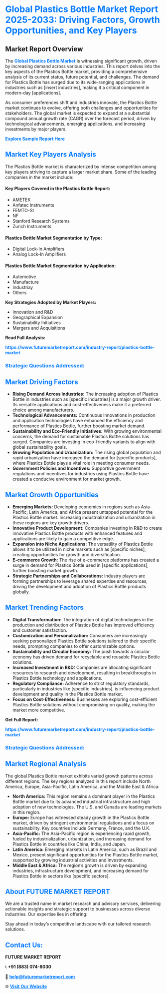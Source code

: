 <h1 style="color: #007BFF;">Global Plastics Bottle Market Report 2025-2033: Driving Factors, Growth Opportunities, and Key Players</h1>

<section id="overview">
<h2>Market Report Overview</h2>
<p>The <a href="https://www.futuremarketreport.com/industry-report/plastics-bottle-market" style="color: #007BFF; text-decoration: none;"><strong>Global Plastics Bottle Market</strong></a> is witnessing significant growth, driven by increasing demand across various industries. This report delves into the key aspects of the Plastics Bottle market, providing a comprehensive analysis of its current status, future potential, and challenges. The demand for Plastics Bottle has surged due to its wide-ranging applications in industries such as [insert industries], making it a critical component in modern-day [applications].</p>
<p>As consumer preferences shift and industries innovate, the Plastics Bottle market continues to evolve, offering both challenges and opportunities for stakeholders. The global market is expected to expand at a substantial compound annual growth rate (CAGR) over the forecast period, driven by technological advancements, emerging applications, and increasing investments by major players.</p>
</section>

<section id="overview">
<p><a href="https://www.futuremarketreport.com/request-sample/reportId=34667" style="color: #007BFF; text-decoration: none;"><strong>Explore Sample Report Here</strong></a></p>
</section>

<section id="key-players">
<h2 style="color: #007BFF;">Market Key Players Analysis</h2>
<p>The Plastics Bottle market is characterized by intense competition among key players striving to capture a larger market share. Some of the leading companies in the market include:</p>
<h4>Key Players Covered in the Plastics Bottle Report:</h4>
<ul><li>AMETEK</li><li>Anfatec Instruments</li><li>FEMTO-St</li><li>NF</li><li>Stanford Research Systems</li><li>Zurich Instruments</li></ul>
<h4>Plastics Bottle Market Segmentation by Type:</h4>
<ul><li>Digital Lock-In Amplifiers</li><li>Analog Lock-In Amplifiers</li></ul>

<h4>Plastics Bottle Market Segmentation by Application:</h4>
<ul><li>Automotive</li><li>Manufacture</li><li>Industriay</li><li>Others</li></ul>
<p><strong>Key Strategies Adopted by Market Players:</strong></p>
<ul>
<li>Innovation and R&D</li>
<li>Geographical Expansion</li>
<li>Sustainability Initiatives</li>
<li>Mergers and Acquisitions</li>
</ul>
</section>

<section>
<p><strong>Read Full Analysis: </strong></p><a href="https://www.futuremarketreport.com/industry-report/plastics-bottle-market" style="color: #007BFF; text-decoration: none;"><strong>https://www.futuremarketreport.com/industry-report/plastics-bottle-market</strong></a>
<h3 style="color: #007BFF;">Strategic Questions Addressed:</h3>
</section>

<section id="driving-factors">
<h2 style="color: #007BFF;">Market Driving Factors</h2>
<ul>
<li><strong>Rising Demand Across Industries:</strong> The increasing adoption of Plastics Bottle in industries such as [specific industries] is a major growth driver. Its versatile applications and cost-effectiveness make it a preferred choice among manufacturers.</li>
<li><strong>Technological Advancements:</strong> Continuous innovations in production and application technologies have enhanced the efficiency and performance of Plastics Bottle, further boosting market demand.</li>
<li><strong>Sustainability and Eco-Friendly Initiatives:</strong> With growing environmental concerns, the demand for sustainable Plastics Bottle solutions has surged. Companies are investing in eco-friendly variants to align with global sustainability goals.</li>
<li><strong>Growing Population and Urbanization:</strong> The rising global population and rapid urbanization have increased the demand for [specific products], where Plastics Bottle plays a vital role in meeting consumer needs.</li>
<li><strong>Government Policies and Incentives:</strong> Supportive government regulations and incentives for industries using Plastics Bottle have created a conducive environment for market growth.</li>
</ul>
</section>

<section id="growth-opportunities">
<h2 style="color: #007BFF;">Market Growth Opportunities</h2>
<ul>
<li><strong>Emerging Markets:</strong> Developing economies in regions such as Asia-Pacific, Latin America, and Africa present untapped potential for the Plastics Bottle market. Increasing industrialization and urbanization in these regions are key growth drivers.</li>
<li><strong>Innovative Product Development:</strong> Companies investing in R&D to create innovative Plastics Bottle products with enhanced features and applications are likely to gain a competitive edge.</li>
<li><strong>Expansion into Niche Applications:</strong> The versatility of Plastics Bottle allows it to be utilized in niche markets such as [specific niches], creating opportunities for growth and diversification.</li>
<li><strong>E-commerce Growth:</strong> The rise of e-commerce platforms has created a surge in demand for Plastics Bottle used in [specific applications], further boosting market growth.</li>
<li><strong>Strategic Partnerships and Collaborations:</strong> Industry players are forming partnerships to leverage shared expertise and resources, driving the development and adoption of Plastics Bottle products globally.</li>
</ul>
</section>

<section id="trending-factors">
<h2 style="color: #007BFF;">Market Trending Factors</h2>
<ul>
<li><strong>Digital Transformation:</strong> The integration of digital technologies in the production and distribution of Plastics Bottle has improved efficiency and customer satisfaction.</li>
<li><strong>Customization and Personalization:</strong> Consumers are increasingly seeking personalized Plastics Bottle solutions tailored to their specific needs, prompting companies to offer customizable options.</li>
<li><strong>Sustainability and Circular Economy:</strong> The push towards a circular economy has driven demand for recyclable and reusable Plastics Bottle solutions.</li>
<li><strong>Increased Investment in R&D:</strong> Companies are allocating significant resources to research and development, resulting in breakthroughs in Plastics Bottle technology and applications.</li>
<li><strong>Regulatory Compliance:</strong> Adherence to strict regulatory standards, particularly in industries like [specific industries], is influencing product development and quality in the Plastics Bottle market.</li>
<li><strong>Focus on Cost-Effectiveness:</strong> Businesses are exploring cost-efficient Plastics Bottle solutions without compromising on quality, making the market more competitive.</li>
</ul>
</section>

<section>
<p><strong>Get Full Report: </strong></p><a href="https://www.futuremarketreport.com/industry-report/plastics-bottle-market" style="color: #007BFF; text-decoration: none;"><strong>https://www.futuremarketreport.com/industry-report/plastics-bottle-market</strong></a>
<h3 style="color: #007BFF;">Strategic Questions Addressed:</h3>
</section>


<section id="regional-analysis">
<h2 style="color: #007BFF;">Market Regional Analysis</h2>
<p>The global Plastics Bottle market exhibits varied growth patterns across different regions. The key regions analyzed in this report include North America, Europe, Asia-Pacific, Latin America, and the Middle East & Africa:</p>
<ul>
<li><strong>North America:</strong> This region remains a dominant player in the Plastics Bottle market due to its advanced industrial infrastructure and high adoption of new technologies. The U.S. and Canada are leading markets in this region.</li>
<li><strong>Europe:</strong> Europe has witnessed steady growth in the Plastics Bottle market, driven by stringent environmental regulations and a focus on sustainability. Key countries include Germany, France, and the U.K.</li>
<li><strong>Asia-Pacific:</strong> The Asia-Pacific region is experiencing rapid growth, fueled by industrialization, urbanization, and increasing demand for Plastics Bottle in countries like China, India, and Japan.</li>
<li><strong>Latin America:</strong> Emerging markets in Latin America, such as Brazil and Mexico, present significant opportunities for the Plastics Bottle market, supported by growing industrial activities and investments.</li>
<li><strong>Middle East & Africa:</strong> The region’s growth is driven by expanding industries, infrastructure development, and increasing demand for Plastics Bottle in sectors like [specific sectors].</li>
</ul>
</section>

<footer>
<h2 style="color: #007BFF;">About FUTURE MARKET REPORT</h2>
<p>We are a trusted name in market research and advisory services, delivering actionable insights and strategic support to businesses across diverse industries. Our expertise lies in offering:</p>

<p>Stay ahead in today’s competitive landscape with our tailored research solutions.</p>

<h2 style="color: #007BFF;">Contact Us:</h2>
<p><strong>FUTURE MARKET REPORT</strong></p>
<p>📞 <strong>+91 (883) 074-8030</strong></p>
<p>📧 <strong><a href="mailto:help@futuremarketreport.com" style="color: #007BFF;">help@futuremarketreport.com</a></strong></p>
<p>🌐 <strong><a href="https://www.futuremarketreport.com/" style="color: #007BFF;">Visit Our Website</a></strong></p>
</footer>